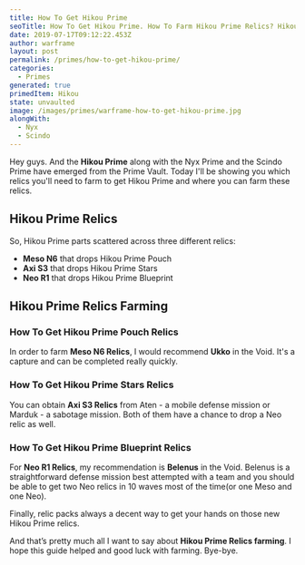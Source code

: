 ```yaml
---
title: How To Get Hikou Prime
seoTitle: How To Get Hikou Prime. How To Farm Hikou Prime Relics? Hikou Prime Unvaulted!
date: 2019-07-17T09:12:22.453Z
author: warframe
layout: post
permalink: /primes/how-to-get-hikou-prime/
categories:
  - Primes
generated: true
primedItem: Hikou
state: unvaulted
image: /images/primes/warframe-how-to-get-hikou-prime.jpg
alongWith:
  - Nyx
  - Scindo
---
```

<p>Hey guys. And the <strong>Hikou Prime</strong> along with the Nyx Prime and the Scindo Prime have emerged from the Prime Vault. Today I'll be showing you which relics you'll need to farm to get Hikou Prime and where you can farm these relics. </p><!--more--><h2>Hikou Prime Relics</h2><p>So, Hikou Prime parts scattered across three different relics:</p><ul><li><b>Meso N6</b> that drops Hikou Prime Pouch</li><li><b>Axi S3</b> that drops Hikou Prime Stars</li><li><b>Neo R1</b> that drops Hikou Prime Blueprint</li></ul><h2>Hikou Prime Relics Farming</h2><h3>How To Get Hikou Prime Pouch Relics</h3><p>In order to farm <b>Meso N6 Relics</b>, I would recommend <b>Ukko</b> in the Void. It's a capture and can be completed really quickly.</p><h3>How To Get Hikou Prime Stars Relics</h3><p>You can obtain <b>Axi S3 Relics</b> from Aten - a mobile defense mission or Marduk - a sabotage mission. Both of them have a chance to drop a Neo relic as well.</p><h3>How To Get Hikou Prime Blueprint Relics</h3><p>For <b>Neo R1 Relics</b>, my recommendation is <b>Belenus</b> in the Void. Belenus is a straightforward defense mission best attempted with a team and you should be able to get two Neo relics in 10 waves most of the time(or one Meso and one Neo).</p><p>Finally, relic packs always a decent way to get your hands on those new Hikou Prime relics.</p><p>And that’s pretty much all I want to say about <strong>Hikou Prime Relics farming</strong>. I hope this guide helped and good luck with farming. Bye-bye.</p>
